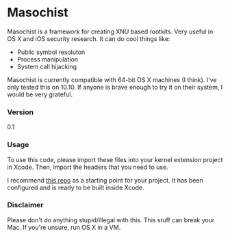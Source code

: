 # Masochist

Masochist is a framework for creating XNU based rootkits. Very useful in OS X and iOS security research. It can do cool things like:

  - Public symbol resoluton
  - Process manipulation
  - System call hijacking

Masochist is currently compatible with 64-bit OS X machines (I think). I've only tested this on 10.10. If anyone is brave enough to try it on their system, I would be very grateful.

### Version
0.1


### Usage

To use this code, please import these files into your kernel extension project in Xcode. Then, import the headers that you need to use.

I recommend [this repo](https://github.com/squiffy/Masochist-Template) as a starting point for your project. It has been configured and is ready to be built inside Xcode.


### Disclaimer

Please don't do anything stupid/illegal with this. This stuff can break your Mac. If you're unsure, run OS X in a VM.

